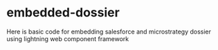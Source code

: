 # embedded-dossier
Here is basic code for embedding salesforce and microstrategy dossier using lightning web component framework
